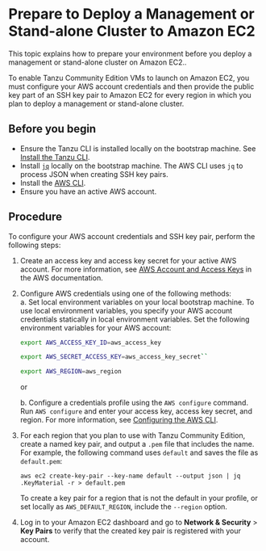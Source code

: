 <!-- Taken from: https://github.com/vmware-tanzu-private/tkg-docs/tree/main/tkg-docs.vmware.com/aws -->
# Prepare to Deploy a Management or Stand-alone Cluster to Amazon EC2

This topic explains how to prepare your environment before you deploy a management or stand-alone cluster on Amazon EC2..

To enable Tanzu Community Edition VMs to launch on Amazon EC2, you must configure your AWS account credentials and then provide the public key part of an SSH key pair to Amazon EC2 for every region in which you plan to deploy a management or stand-alone cluster.

## Before you begin

- Ensure the Tanzu CLI is installed locally on the bootstrap machine. See [Install the Tanzu CLI](installation-cli.md).
- Install [`jq`]( https://stedolan.github.io/jq/download/) locally on the bootstrap machine. The AWS CLI uses `jq` to process JSON when creating SSH key pairs. 
- Install the [AWS CLI]( https://docs.aws.amazon.com/cli/latest/userguide/install-cliv2.html).
- Ensure you have an active AWS account.


## Procedure 

To configure your AWS account credentials and SSH key pair, perform the following steps:

1. Create an access key and access key secret for your active AWS account. For more information, see
[AWS Account and Access Keys](https://docs.aws.amazon.com/powershell/latest/userguide/pstools-appendix-sign-up.html) in the AWS documentation. 

2. Configure AWS credentials using one of the following methods:  
    a. Set local environment variables on your local bootstrap machine. To use local environment variables, you specify your AWS account credentials statically in local environment variables. Set the following environment variables for your AWS account:

    ```sh
    export AWS_ACCESS_KEY_ID=aws_access_key

    export AWS_SECRET_ACCESS_KEY=aws_access_key_secret``

    export AWS_REGION=aws_region
    ```

    or

    b. Configure a credentials profile using the ``AWS configure`` command. Run ``AWS configure`` and enter your access key, access key secret, and region. For more information, see [Configuring the AWS CLI](https://docs.aws.amazon.com/cli/latest/userguide/cli-chap-configure.html).

3. For each region that you plan to use with Tanzu Community Edition, create a named key pair, and output a `.pem` file that includes the name. For example, the following command uses `default` and saves the file as `default.pem`:

   ```
   aws ec2 create-key-pair --key-name default --output json | jq .KeyMaterial -r > default.pem
   ```
   To create a key pair for a region that is not the default in your profile, or set locally as `AWS_DEFAULT_REGION`, include the `--region` option.

4. Log in to your Amazon EC2 dashboard and go to **Network & Security** > **Key Pairs** to verify that the created key pair is registered with your account.



